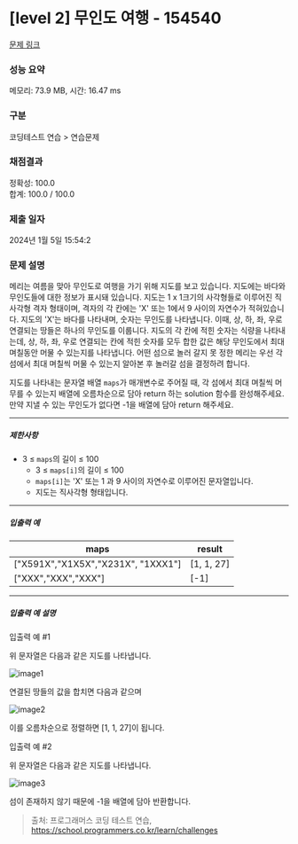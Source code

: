 # [level 2] 무인도 여행 - 154540 

[문제 링크](https://school.programmers.co.kr/learn/courses/30/lessons/154540) 

### 성능 요약

메모리: 73.9 MB, 시간: 16.47 ms

### 구분

코딩테스트 연습 > 연습문제

### 채점결과

정확성: 100.0<br/>합계: 100.0 / 100.0

### 제출 일자

2024년 1월 5일 15:54:2

### 문제 설명

<p>메리는 여름을 맞아 무인도로 여행을 가기 위해 지도를 보고 있습니다. 지도에는 바다와 무인도들에 대한 정보가 표시돼 있습니다. 지도는 1 x 1크기의 사각형들로 이루어진 직사각형 격자 형태이며, 격자의 각 칸에는 'X' 또는 1에서 9 사이의 자연수가 적혀있습니다. 지도의 'X'는 바다를 나타내며, 숫자는 무인도를 나타냅니다. 이때, 상, 하, 좌, 우로 연결되는 땅들은 하나의 무인도를 이룹니다. 지도의 각 칸에 적힌 숫자는 식량을 나타내는데, 상, 하, 좌, 우로 연결되는 칸에 적힌 숫자를 모두 합한 값은 해당 무인도에서 최대 며칠동안 머물 수 있는지를 나타냅니다. 어떤 섬으로 놀러 갈지 못 정한 메리는 우선 각 섬에서 최대 며칠씩 머물 수 있는지 알아본 후 놀러갈 섬을 결정하려 합니다.</p>

<p>지도를 나타내는 문자열 배열 <code>maps</code>가 매개변수로 주어질 때, 각 섬에서 최대 며칠씩 머무를 수 있는지 배열에 오름차순으로 담아 return 하는 solution 함수를 완성해주세요. 만약 지낼 수 있는 무인도가 없다면 -1을 배열에 담아 return 해주세요.</p>

<hr>

<h5>제한사항</h5>

<ul>
<li>3 ≤ <code>maps</code>의 길이 ≤ 100

<ul>
<li>3 ≤ <code>maps[i]</code>의 길이 ≤ 100</li>
<li><code>maps[i]</code>는 'X' 또는 1 과 9 사이의 자연수로 이루어진 문자열입니다.</li>
<li>지도는 직사각형 형태입니다.</li>
</ul></li>
</ul>

<hr>

<h5>입출력 예</h5>
<table class="table">
        <thead><tr>
<th>maps</th>
<th>result</th>
</tr>
</thead>
        <tbody><tr>
<td>["X591X","X1X5X","X231X", "1XXX1"]</td>
<td>[1, 1, 27]</td>
</tr>
<tr>
<td>["XXX","XXX","XXX"]</td>
<td>[-1]</td>
</tr>
</tbody>
      </table>
<hr>

<h5>입출력 예 설명</h5>

<p>입출력 예 #1</p>

<p>위 문자열은 다음과 같은 지도를 나타냅니다.</p>

<p><img src="https://user-images.githubusercontent.com/62426665/206862823-4633fbf1-c075-4d35-b577-26f504dcd332.png" title="" alt="image1"></p>

<p>연결된 땅들의 값을 합치면 다음과 같으며</p>

<p><img src="https://user-images.githubusercontent.com/62426665/209070615-ae568f20-cf06-4f88-8d4f-8e9861af2d36.png" title="" alt="image2"></p>

<p>이를 오름차순으로 정렬하면 [1, 1, 27]이 됩니다.</p>

<p>입출력 예 #2</p>

<p>위 문자열은 다음과 같은 지도를 나타냅니다.</p>

<p><img src="https://user-images.githubusercontent.com/62426665/206863265-0a371c69-d4b5-411a-972f-bdc36b90c917.png" title="" alt="image3"></p>

<p>섬이 존재하지 않기 때문에 -1을 배열에 담아 반환합니다.</p>


> 출처: 프로그래머스 코딩 테스트 연습, https://school.programmers.co.kr/learn/challenges